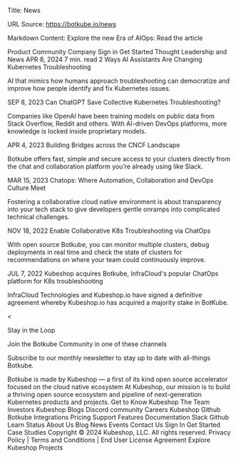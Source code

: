 Title: News

URL Source: https://botkube.io/news

Markdown Content:
Explore the new Era of AIOps: Read the article

Product
Community
Company
Sign in
Get Started
Thought Leadership and News
APR 8, 2024
7
min. read
2 Ways AI Assistants Are Changing Kubernetes Troubleshooting

AI that mimics how humans approach troubleshooting can democratize and improve how people identify and fix Kubernetes issues.

SEP 8, 2023
Can ChatGPT Save Collective Kubernetes Troubleshooting?

Companies like OpenAI have been training models on public data from Stack Overflow, Reddit and others. With AI-driven DevOps platforms, more knowledge is locked inside proprietary models.

APR 4, 2023
Building Bridges across the CNCF Landscape

Botkube offers fast, simple and secure access to your clusters directly from the chat and collaboration platform you’re already using like Slack.

MAR 15, 2023
Chatops: Where Automation, Collaboration and DevOps Culture Meet

Fostering a collaborative cloud native environment is about transparency into your tech stack to give developers gentle onramps into complicated technical challenges.

NOV 18, 2022
Enable Collaborative K8s Troubleshooting via ChatOps

With open source Botkube, you can monitor multiple clusters, debug deployments in real time and check the state of clusters for recommendations on where your team could continuously improve.

JUL 7, 2022
Kubeshop acquires Botkube, InfraCloud's popular ChatOps platform for K8s troubleshooting

InfraCloud Technologies and Kubeshop.io have signed a definitive agreement whereby Kubeshop.io has acquired a majority stake in BotKube.

<
>
Stay in the Loop

Join the Botkube Community in one of these channels

Subscribe to our monthly newsletter to stay up to date with all-things Botkube.

Botkube is made by Kubeshop
— a first of its kind open source accelerator focused on the cloud native ecosystem
At Kubeshop, our mission is to build a thriving open source ecosystem and pipeline of next-generation Kubernetes products and projects.
Get to Know Kubeshop
The Team
Investors
Kubeshop Blogs
Discord community
Careers
Kubeshop Github
Botkube
Integrations
Pricing
Support
Features
Documentation
Slack
Github
Learn
Status
About Us
Blog
News
Events
Contact Us
Sign In
Get Started
Case Studies
Copyright © 2024 Kubeshop, LLC. All rights reserved.
Privacy Policy | Terms and Conditions | End User License Agreement
Explore Kubeshop Projects
